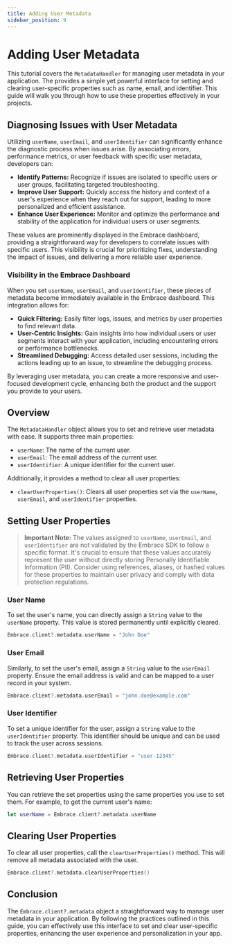```yaml
---
title: Adding User Metadata
sidebar_position: 9
---
```


# Adding User Metadata

This tutorial covers the `MetadataHandler` for managing user metadata in your application. The provides a simple yet powerful interface for setting and clearing user-specific properties such as name, email, and identifier. This guide will walk you through how to use these properties effectively in your projects.

## Diagnosing Issues with User Metadata

Utilizing `userName`, `userEmail`, and `userIdentifier` can significantly enhance the diagnostic process when issues arise. By associating errors, performance metrics, or user feedback with specific user metadata, developers can:

- **Identify Patterns:** Recognize if issues are isolated to specific users or user groups, facilitating targeted troubleshooting.
- **Improve User Support:** Quickly access the history and context of a user's experience when they reach out for support, leading to more personalized and efficient assistance.
- **Enhance User Experience:** Monitor and optimize the performance and stability of the application for individual users or user segments.

These values are prominently displayed in the Embrace dashboard, providing a straightforward way for developers to correlate issues with specific users. This visibility is crucial for prioritizing fixes, understanding the impact of issues, and delivering a more reliable user experience.

### Visibility in the Embrace Dashboard

When you set `userName`, `userEmail`, and `userIdentifier`, these pieces of metadata become immediately available in the Embrace dashboard. This integration allows for:

- **Quick Filtering:** Easily filter logs, issues, and metrics by user properties to find relevant data.
- **User-Centric Insights:** Gain insights into how individual users or user segments interact with your application, including encountering errors or performance bottlenecks.
- **Streamlined Debugging:** Access detailed user sessions, including the actions leading up to an issue, to streamline the debugging process.

By leveraging user metadata, you can create a more responsive and user-focused development cycle, enhancing both the product and the support you provide to your users.

## Overview

The `MetadataHandler` object allows you to set and retrieve user metadata with ease. It supports three main properties:

- `userName`: The name of the current user.
- `userEmail`: The email address of the current user.
- `userIdentifier`: A unique identifier for the current user.

Additionally, it provides a method to clear all user properties:

- `clearUserProperties()`: Clears all user properties set via the `userName`, `userEmail`, and `userIdentifier` properties.

## Setting User Properties

> **Important Note:** The values assigned to `userName`, `userEmail`, and `userIdentifier` are not validated by the Embrace SDK to follow a specific format. It's crucial to ensure that these values accurately represent the user without directly storing Personally Identifiable Information (PII). Consider using references, aliases, or hashed values for these properties to maintain user privacy and comply with data protection regulations.

### User Name

To set the user's name, you can directly assign a `String` value to the `userName` property. This value is stored permanently until explicitly cleared.

```swift
Embrace.client?.metadata.userName = "John Doe"
```

### User Email

Similarly, to set the user's email, assign a `String` value to the `userEmail` property. Ensure the email address is valid and can be mapped to a user record in your system.

```swift
Embrace.client?.metadata.userEmail = "john.doe@example.com"
```

### User Identifier

To set a unique identifier for the user, assign a `String` value to the `userIdentifier` property. This identifier should be unique and can be used to track the user across sessions.

```swift
Embrace.client?.metadata.userIdentifier = "user-12345"
```

## Retrieving User Properties

You can retrieve the set properties using the same properties you use to set them. For example, to get the current user's name:

```swift
let userName = Embrace.client?.metadata.userName
```

## Clearing User Properties

To clear all user properties, call the `clearUserProperties()` method. This will remove all metadata associated with the user.

```swift
Embrace.client?.metadata.clearUserProperties()
```

## Conclusion

The `Embrace.client?.metadata` object a straightforward way to manage user metadata in your application. By following the practices outlined in this guide, you can effectively use this interface to set and clear user-specific properties, enhancing the user experience and personalization in your app.
